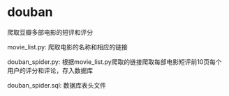 # douban
爬取豆瓣多部电影的短评和评分

movie_list.py:
爬取电影的名称和相应的链接

douban_spider.py:
根据movie_list.py爬取的链接爬取每部电影短评前10页每个用户的评分和评论，存入数据库

douban_spider.sql:
数据库表头文件
